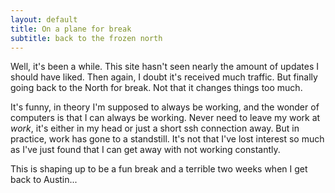 ```yaml
---
layout: default
title: On a plane for break
subtitle: back to the frozen north
---
```


Well, it's been a while.  This site hasn't seen nearly the amount of
updates I should have liked.  Then again, I doubt it's received much
traffic.  But finally going back to the North for break.  Not that it
changes things too much.

It's funny, in theory I'm supposed to always be working, and the
wonder of computers is that I can always be working.  Never need to
leave my work at *work*, it's either in my head or just a short ssh
connection away.  But in practice, work has gone to a standstill.
It's not that I've lost interest so much as I've just found that I can
get away with not working constantly.

This is shaping up to be a fun break and a terrible two weeks when I
get back to Austin...
